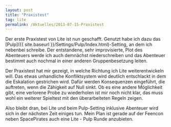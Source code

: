 ```yaml
---
layout: post
title: "Praxistest"
tag: lite
permalink: /Aktuelles/2013-07-15-Praxistest
---
```



Der erste Praxistest von Lite ist nun geschafft. Genutzt habe ich dazu das [Pulp]({{ site.baseurl }}/Settings/Pulp/Index.html)-Setting, an dem ich nebenbei schreibe. Der entstandene, sehr improvisierte, Plot des Abenteuers werde ich auch demnächst niederschreiben und das Abenteuer bestimmt auch nochmal in einer anderen Gruppenbesetzung leiten.

Der Praxistest hat mir gezeigt, in welche Richtung ich Lite weiterentwickeln will. Das etwas unhandliche Konfliktsystem wird deutlich entschlackt in dem die Eskalation gestrichen wird. Dafür werden Konsequenzen eingeführt, die auftreten, wenn die Zähigkeit auf Null sinkt. Ob es eine andere Möglichkeit gibt, eine verlorene Probe zu wiederholen ist mir noch nicht klar, das muss wohl ein weiterer Spieltest mit den überarbeiteten Regeln zeigen.

Also bleibt dran, bei Lite und beim Pulp-Setting inklusive Abenteuer wird sich in der nächsten Zeit einiges tun. Mein Plan ist gerade auf der Feencon neben SpacePirates auch eine Lite - Pulp Runde anzubieten.


